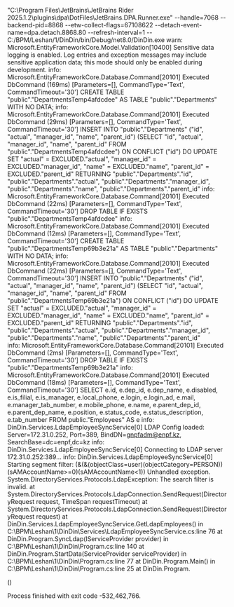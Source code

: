 "C:\Program Files\JetBrains\JetBrains Rider 2025.1.2\plugins\dpa\DotFiles\JetBrains.DPA.Runner.exe" --handle=7068 --backend-pid=8868 --etw-collect-flags=67108622 --detach-event-name=dpa.detach.8868.80 --refresh-interval=1 -- C:/BPM/Leshan/1/DinDin/bin/Debug/net8.0/DinDin.exe
warn: Microsoft.EntityFrameworkCore.Model.Validation[10400]
      Sensitive data logging is enabled. Log entries and exception messages may include sensitive application data; this mode should only be enabled during development.
info: Microsoft.EntityFrameworkCore.Database.Command[20101]
      Executed DbCommand (169ms) [Parameters=[], CommandType='Text', CommandTimeout='30']
      CREATE TABLE "public"."DepartmentsTemp4afdcdee" AS TABLE "public"."Departments" WITH NO DATA;
info: Microsoft.EntityFrameworkCore.Database.Command[20101]
      Executed DbCommand (29ms) [Parameters=[], CommandType='Text', CommandTimeout='30']
      INSERT INTO "public"."Departments" ("id", "actual", "manager_id", "name", "parent_id") (SELECT "id", "actual", "manager_id", "name", "parent_id" FROM "public"."DepartmentsTemp4afdcdee") ON CONFLICT ("id") DO UPDATE SET "actual" = EXCLUDED."actual", "manager_id" = EXCLUDED."manager_id", "name" = EXCLUDED."name", "parent_id" = EXCLUDED."parent_id" RETURNING "public"."Departments"."id", "public"."Departments"."actual", "public"."Departments"."manager_id", "public"."Departments"."name", "public"."Departments"."parent_id"
info: Microsoft.EntityFrameworkCore.Database.Command[20101]
      Executed DbCommand (22ms) [Parameters=[], CommandType='Text', CommandTimeout='30']
      DROP TABLE IF EXISTS "public"."DepartmentsTemp4afdcdee"
info: Microsoft.EntityFrameworkCore.Database.Command[20101]
      Executed DbCommand (12ms) [Parameters=[], CommandType='Text', CommandTimeout='30']
      CREATE TABLE "public"."DepartmentsTemp69b3e21a" AS TABLE "public"."Departments" WITH NO DATA;
info: Microsoft.EntityFrameworkCore.Database.Command[20101]
      Executed DbCommand (22ms) [Parameters=[], CommandType='Text', CommandTimeout='30']
      INSERT INTO "public"."Departments" ("id", "actual", "manager_id", "name", "parent_id") (SELECT "id", "actual", "manager_id", "name", "parent_id" FROM "public"."DepartmentsTemp69b3e21a") ON CONFLICT ("id") DO UPDATE SET "actual" = EXCLUDED."actual", "manager_id" = EXCLUDED."manager_id", "name" = EXCLUDED."name", "parent_id" = EXCLUDED."parent_id" RETURNING "public"."Departments"."id", "public"."Departments"."actual", "public"."Departments"."manager_id", "public"."Departments"."name", "public"."Departments"."parent_id"    
info: Microsoft.EntityFrameworkCore.Database.Command[20101]
      Executed DbCommand (2ms) [Parameters=[], CommandType='Text', CommandTimeout='30']
      DROP TABLE IF EXISTS "public"."DepartmentsTemp69b3e21a"
info: Microsoft.EntityFrameworkCore.Database.Command[20101]
      Executed DbCommand (18ms) [Parameters=[], CommandType='Text', CommandTimeout='30']
      SELECT e.id, e.dep_id, e.dep_name, e.disabled, e.is_filial, e.is_manager, e.local_phone, e.login, e.login_ad, e.mail, e.manager_tab_number, e.mobile_phone, e.name, e.parent_dep_id, e.parent_dep_name, e.position, e.status_code, e.status_description, e.tab_number
      FROM public."Employees" AS e
info: DinDin.Services.LdapEmployeeSyncService[0]
      LDAP Config loaded: Server=172.31.0.252, Port=389, BindDN=gnpfadm@enpf.kz, SearchBase=dc=enpf,dc=kz
info: DinDin.Services.LdapEmployeeSyncService[0]
      Connecting to LDAP server 172.31.0.252:389...
info: DinDin.Services.LdapEmployeeSyncService[0]
      Starting segment filter: (&(&(objectClass=user)(objectCategory=PERSON))(sAMAccountName>=0)(sAMAccountName<1))
Unhandled exception. System.DirectoryServices.Protocols.LdapException: The search filter is invalid.
   at System.DirectoryServices.Protocols.LdapConnection.SendRequest(DirectoryRequest request, TimeSpan requestTimeout)
   at System.DirectoryServices.Protocols.LdapConnection.SendRequest(DirectoryRequest request)
   at DinDin.Services.LdapEmployeeSyncService.GetLdapEmployees() in C:\BPM\Leshan\1\DinDin\Services\LdapEmployeeSyncService.cs:line 76
   at DinDin.Program.SyncLdap(IServiceProvider provider) in C:\BPM\Leshan\1\DinDin\Program.cs:line 140
   at DinDin.Program.StartData(ServiceProvider serviceProvider) in C:\BPM\Leshan\1\DinDin\Program.cs:line 77
   at DinDin.Program.Main() in C:\BPM\Leshan\1\DinDin\Program.cs:line 25
   at DinDin.Program.<Main>()

Process finished with exit code -532,462,766.

